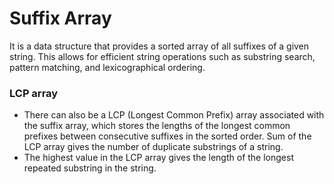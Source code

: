 # Suffix Array
It is a data structure that provides a sorted array of all suffixes of a given string. This allows for efficient string operations such as substring search, pattern matching, and lexicographical ordering.


### LCP array
- There can also be a LCP (Longest Common Prefix) array associated with the suffix array, which stores the lengths of the longest common prefixes between consecutive suffixes in the sorted order. Sum of the LCP array gives the number of duplicate substrings of a string.
-  The highest value in the LCP array gives the length of the longest repeated substring in the string.